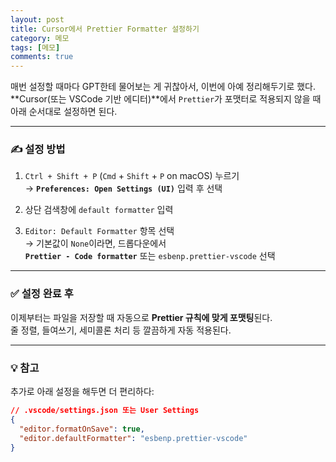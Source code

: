 ```yaml
---
layout: post
title: Cursor에서 Prettier Formatter 설정하기
category: 메모
tags: [메모]
comments: true
---
```


<!-- @format -->

매번 설정할 때마다 GPT한테 물어보는 게 귀찮아서, 이번에 아예 정리해두기로 했다.  
**Cursor(또는 VSCode 기반 에디터)**에서 `Prettier`가 포맷터로 적용되지 않을 때 아래 순서대로 설정하면 된다.

---

### ✍️ 설정 방법

1. `Ctrl + Shift + P` (`Cmd` + `Shift` + `P` on macOS) 누르기  
   → **`Preferences: Open Settings (UI)`** 입력 후 선택

2. 상단 검색창에 `default formatter` 입력

3. `Editor: Default Formatter` 항목 선택  
   → 기본값이 `None`이라면, 드롭다운에서  
   **`Prettier - Code formatter`** 또는 `esbenp.prettier-vscode` 선택

---

### ✅ 설정 완료 후

이제부터는 파일을 저장할 때 자동으로 **Prettier 규칙에 맞게 포맷팅**된다.  
줄 정렬, 들여쓰기, 세미콜론 처리 등 깔끔하게 자동 적용된다.

---

### 💡 참고

추가로 아래 설정을 해두면 더 편리하다:

```json
// .vscode/settings.json 또는 User Settings
{
  "editor.formatOnSave": true,
  "editor.defaultFormatter": "esbenp.prettier-vscode"
}
```
